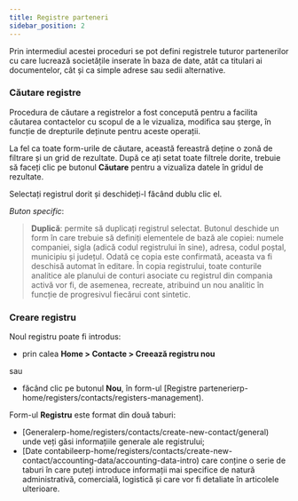 ```yaml
---
title: Registre parteneri
sidebar_position: 2
---
```


Prin intermediul acestei proceduri se pot defini registrele tuturor partenerilor cu care lucrează societățile inserate în baza de date, atât ca titulari ai documentelor, cât și ca simple adrese sau sedii alternative.

### Căutare registre

Procedura de căutare a registrelor a fost concepută pentru a facilita căutarea contactelor cu scopul de a le vizualiza, modifica sau șterge, în funcție de drepturile deținute pentru aceste operații.

La fel ca toate form-urile de căutare, această fereastră deține o zonă de filtrare și un grid de rezultate. După ce ați setat toate filtrele dorite, trebuie să faceți clic pe butonul **Căutare**  pentru a vizualiza datele în gridul de rezultate.

Selectați registrul dorit și deschideți-l făcând dublu clic el.

*Buton specific*: 
> **Duplică**: permite să duplicați registrul selectat. Butonul deschide un form în care trebuie să definiți elementele de bază ale copiei: numele companiei, sigla (adică codul registrului în sine), adresa, codul poștal, municipiu și județul. Odată ce copia este confirmată, aceasta va fi deschisă automat în editare. În copia registrului, toate conturile analitice ale planului de conturi asociate cu registrul din compania activă vor fi, de asemenea, recreate, atribuind un nou analitic în funcție de progresivul fiecărui cont sintetic.

### Creare registru

Noul registru poate fi introdus:

- prin calea **Home > Contacte > Creează registru nou**

sau

- făcând clic pe  butonul **Nou**, în form-ul [Registre partenerierp-home/registers/contacts/registers-management).

Form-ul **Registru** este format din două taburi:
- [Generalerp-home/registers/contacts/create-new-contact/general) unde veți găsi informațiile generale ale registrului;
- [Date contabileerp-home/registers/contacts/create-new-contact/accounting-data/accounting-data-intro) care conține o serie de taburi în care puteți introduce informații mai specifice de natură administrativă, comercială, logistică și care vor fi detaliate în articolele ulterioare.